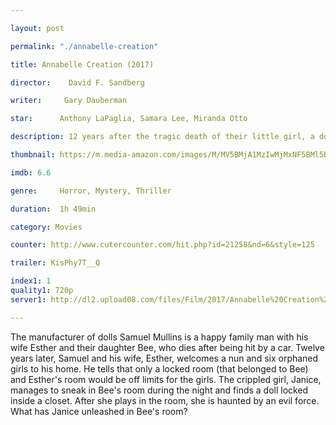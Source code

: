 ```yaml
---

layout: post

permalink: "./annabelle-creation"

title: Annabelle Creation (2017)

director:    David F. Sandberg

writer:     Gary Dauberman

star:      Anthony LaPaglia, Samara Lee, Miranda Otto

description: 12 years after the tragic death of their little girl, a dollmaker and his wife welcome a nun and several girls from a shuttered orphanage into their home, where they soon become the target of the dollmaker's possessed creation, Annabelle.

thumbnail: https://m.media-amazon.com/images/M/MV5BMjA1MzIwMjMxNF5BMl5BanBnXkFtZTgwMDQ3NTc2MjI@._V1_UX182_CR0,0,182,268_AL__QL50.jpg

imdb: 6.6

genre:     Horror, Mystery, Thriller

duration:  1h 49min

category: Movies

counter: http://www.cutercounter.com/hit.php?id=21258&nd=6&style=125

trailer: KisPhy7T__Q

index1: 1
quality1: 720p
server1: http://dl2.upload08.com/files/Film/2017/Annabelle%20Creation%202017/Annabelle.Creation.2017.720p.BRrip.PaHe.FardaDL.mkv

---
```


The manufacturer of dolls Samuel Mullins is a happy family man with his wife Esther and their daughter Bee, who dies after being hit by a car. Twelve years later, Samuel and his wife, Esther, welcomes a nun and six orphaned girls to his home. He tells that only a locked room (that belonged to Bee) and Esther's room would be off limits for the girls. The crippled girl, Janice, manages to sneak in Bee's room during the night and finds a doll locked inside a closet. After she plays in the room, she is haunted by an evil force. What has Janice unleashed in Bee's room?